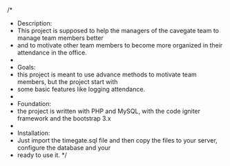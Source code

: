 /*
 * Description:
 * This project is supposed to help the managers of the cavegate team to manage team members better 
 * and to motivate other team members to become more organized in their attendance in the office.
 *
 * Goals:
 * this project is meant to use advance methods to motivate team members, but the project start with
 * some basic features like logging attendance. 
 *
 * Foundation:
 * the project is written with PHP and MySQL, with the code igniter framework and the bootstrap 3.x
 *
 * Installation:
 * Just import the timegate.sql file and then copy the files to your server, configure the database and your
 * ready to use it.
 */
 
 